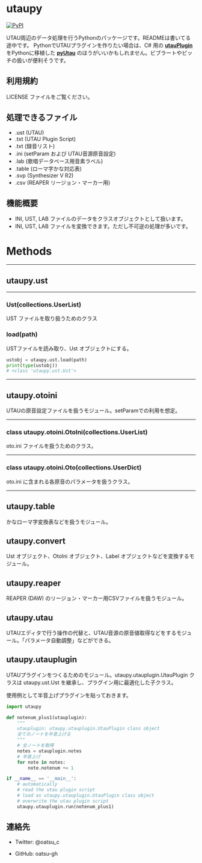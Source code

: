 # utaupy
[![PyPI](https://img.shields.io/pypi/v/utaupy.svg)](https://pypi.python.org/pypi/utaupy)

UTAU周辺のデータ処理を行うPythonのパッケージです。READMEは書いてる途中です。
PythonでUTAUプラグインを作りたい場合は、C# 用の **[utauPlugin](https://github.com/delta-kimigatame/utauPlugin)** をPythonに移植した **[pyUtau](https://github.com/UtaUtaUtau/pyUtau)** のほうがいいかもしれません。ビブラートやピッチの扱いが便利そうです。

## 利用規約

LICENSE ファイルをご覧ください。

## 処理できるファイル

- .ust (UTAU)
- .txt (UTAU Plugin Script)
- .txt (録音リスト)
- .ini (setParam および UTAU音源原音設定)
- .lab (歌唱データベース用音素ラベル)
- .table (ローマ字かな対応表)
- .svp (Synthesizer V R2)
- .csv (REAPER リージョン・マーカー用)



## 機能概要

- INI, UST, LAB ファイルのデータをクラスオブジェクトとして扱います。
- INI, UST, LAB ファイルを変換できます。ただし不可逆の処理が多いです。



# Methods

---

## utaupy.ust

---

### Ust(collections.UserList)

UST ファイルを取り扱うためのクラス

### load(path)

USTファイルを読み取り、Ust オブジェクトにする。

```Python
ustobj = utaupy.ust.load(path)
print(type(ustobj))
# <class 'utaupy.ust.Ust'>
```

---

## utaupy.otoini

UTAUの原音設定ファイルを扱うモジュール。setParamでの利用を想定。

---

### class utaupy.otoini.OtoIni(collections.UserList)

oto.ini ファイルを扱うためのクラス。

---

### class utaupy.otoini.Oto(collections.UserDict)

oto.ini に含まれる各原音のパラメータを扱うクラス。

---

## utaupy.table

かなローマ字変換表などを扱うモジュール。

## utaupy.convert

Ust オブジェクト、OtoIni オブジェクト、Label オブジェクトなどを変換するモジュール。

## utaupy.reaper

REAPER (DAW) のリージョン・マーカー用CSVファイルを扱うモジュール。

## utaupy.utau

UTAUエディタで行う操作の代替と、UTAU音源の原音値取得などをするモジュール。「パラメータ自動調整」などができる。

## utaupy.utauplugin

UTAUプラグインをつくるためのモジュール。utaupy.utauplugin.UtauPlugin クラスは utaupy.ust.Ust を継承し、プラグイン用に最適化した子クラス。

使用例として半音上げプラグインを貼っておきます。

```Python
import utaupy

def notenum_plus1(utauplugin):
    """
    utauplugin: utaupy.utauplugin.UtauPlugin class object
    全てのノートを半音上げる
    """
    # 全ノートを取得
    notes = utauplugin.notes
    # 半音上げ
    for note in notes:
        note.notenum += 1

if __name__ == '__main__':
    # automatically
    # read the utau plugin script
    # load as utaupy.utauplugin.UtauPlugin class object
    # overwrite the utau plugin script
    utaupy.utauplugin.run(notenum_plus1)
```





## 連絡先

- Twitter: @oatsu_c

- GitHub: oatsu-gh
